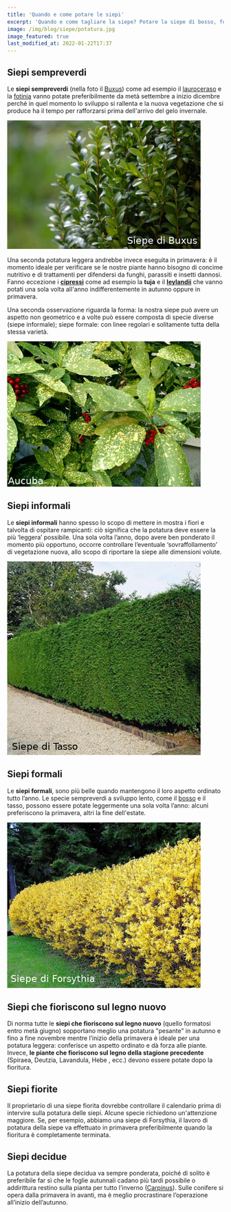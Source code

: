 ```yaml
---
title: 'Quando e come potare le siepi'
excerpt: 'Quando e come tagliare la siepe? Potare la siepe di bosso, fotinia, tuia, lauroceraso, aucuba, siepe fiorita, siepe sempreverde, siepe formale e informale.'
image: /img/blog/siepe/potatura.jpg
image_featured: true
last_modified_at: 2022-01-22T17:37
---
```

## Siepi sempreverdi
Le **siepi sempreverdi** (nella foto il [Buxus](/news/siepe-quale-scegliere "scopri le caratteristiche della siepe")) come ad esempio il [lauroceraso](/news/siepe-quale-scegliere "scopri le caratteristiche della siepe") e la [fotinia](/news/siepe-quale-scegliere "scopri le caratteristiche della siepe") vanno potate preferibilmente da metà settembre a inizio dicembre perché in quel momento lo sviluppo si rallenta e la nuova vegetazione che si produce ha il tempo per rafforzarsi prima dell'arrivo del gelo invernale.

![siepe-di-buxus](/img/posts/siepe-di-buxus.jpg  "La potatura della siepe di buxus")

Una seconda potatura leggera andrebbe invece eseguita in primavera: è il momento ideale per verificare se le nostre piante hanno bisogno di concime nutritivo e di trattamenti per difendersi da funghi, parassiti e insetti dannosi.
Fanno eccezione i **[cipressi](/news/siepe-quale-scegliere "scopri le caratteristiche della siepe")** come ad esempio la **tuja** e il **[leylandii](/news/siepe-quale-scegliere "scopri le caratteristiche della siepe")** che vanno potati una sola volta all'anno indifferentemente in autunno oppure in primavera.

Una seconda osservazione riguarda la forma: la nostra siepe può avere un aspetto non geometrico e a volte può essere composta di specie diverse (siepe informale); siepe formale: con linee regolari e solitamente tutta della stessa varietà.

![siepe-di-aucuba](/img/posts/siepe-di-aucuba.jpg  "La potatura della siepe di aucuba")

## Siepi informali
Le **siepi informali** hanno spesso lo scopo di mettere in mostra i fiori e talvolta di ospitare rampicanti: ciò significa che la potatura deve essere la più ‘leggera’ possibile.
Una sola volta l’anno, dopo avere ben ponderato il momento più opportuno, occorre controllare l’eventuale ‘sovraffollamento’ di vegetazione nuova, allo scopo di riportare la siepe alle dimensioni volute.

![siepe-di-tasso](/img/posts/siepe-di-tasso.jpg  "La potatura della siepe di tasso")

## Siepi formali
Le **siepi formali**, sono più belle quando mantengono il loro aspetto ordinato tutto l’anno.
Le specie sempreverdi a sviluppo lento, come il [bosso](/news/siepe-quale-scegliere "scopri le caratteristiche della siepe") e il tasso, possono essere potate leggermente una sola volta l’anno: alcuni preferiscono la primavera, altri la fine dell'estate.

![siepe-di-forsythia](/img/posts/siepe-di-forsythia.jpg  "La potatura della siepe di forsytia")

## Siepi che fioriscono sul legno nuovo
Di norma tutte le **siepi che fioriscono sul legno nuovo** (quello formatosi entro metà giugno) sopportano meglio una potatura "pesante" in autunno e fino a fine novembre mentre l’inizio della primavera è ideale per una potatura leggera: conferisce un aspetto ordinato e dà forza alle piante.
Invece, **le piante che fioriscono sul legno della stagione precedente** (Spiraea, Deutzia, Lavandula, Hebe , ecc.) devono essere potate dopo la fioritura.

## Siepi fiorite
Il proprietario di una siepe fiorita dovrebbe controllare il calendario prima di intervire sulla potatura delle siepi. Alcune specie richiedono un'attenzione maggiore.
Se, per esempio, abbiamo una siepe di Forsythia, il lavoro di potatura della siepe va effettuato in primavera preferibilmente quando la fioritura è completamente terminata.

## Siepi decidue
La potatura della siepe decidua va sempre ponderata, poiché di solito è preferibile far sì che le foglie autunnali cadano più tardi possibile o addirittura restino sulla pianta per tutto l’inverno ([Carpinus](/news/siepe-quale-scegliere "scopri le caratteristiche della siepe")).
Sulle conifere si opera dalla primavera in avanti, ma è meglio procrastinare l’operazione all’inizio dell’autunno.
